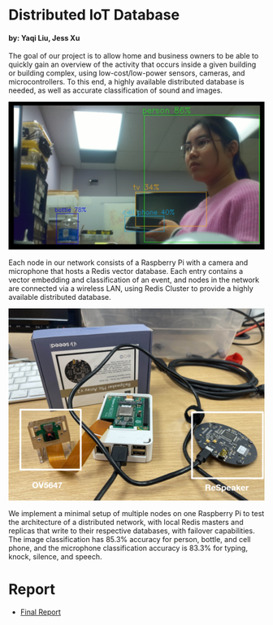 # Distributed IoT Database
#### by: Yaqi Liu, Jess Xu


The goal of our project is to allow home and business owners to be able to quickly gain an overview of the activity that occurs inside a given building or building complex, using low-cost/low-power sensors, cameras, and microcontrollers. To this end, a highly available distributed database is needed, as well as accurate classification of sound and images. 

![Example of image classification](docs/media/camera_example.png)

Each node in our network consists of a Raspberry Pi with a camera and microphone that hosts a Redis vector database. Each entry contains a vector embedding and classification of an event, and nodes in the network are connected via a wireless LAN, using Redis Cluster to provide a highly available distributed database. 

![Raspberry Pi setup with camera and microphone array](docs/media/setup.png)

We implement a minimal setup of multiple nodes on one Raspberry Pi to test the architecture of a distributed network, with local Redis masters and replicas that write to their respective databases, with failover capabilities. The image classification has 85.3% accuracy for person, bottle, and cell phone, and the microphone classification accuracy is 83.3% for typing, knock, silence, and speech. 


# Report 
* [Final Report](report)
